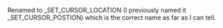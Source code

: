 Renamed to _SET_CURSOR_LOCATION (I previously named it _SET_CURSOR_POSTION) which is the correct name as far as I can tell.